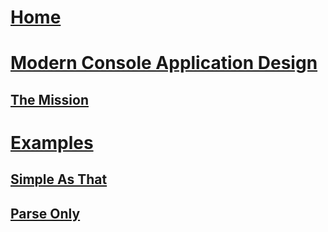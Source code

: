 # [Home](../../readme.md)

# [Modern Console Application Design](index.md)
## [The Mission](mission.md)


# [Examples](../../samples)
## [Simple As That](../../samples/Sample01.SimpleAsThat/)
## [Parse Only](../../samples/Sample00.ParseOnly/)
